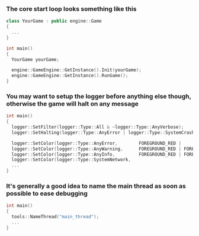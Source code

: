 ### The core start loop looks something like this
```cpp
class YourGame : public engine::Game
{
  ...
}

int main()
{
  YourGame yourGame;

  engine::GameEngine::GetInstance().Init(yourGame);
  engine::GameEngine::GetInstance().RunGame();
}
```


### You may want to setup the logger before anything else though, otherwise the game will halt on any message
```cpp
int main()
{
  logger::SetFilter(logger::Type::All & ~logger::Type::AnyVerbose);        // Set the logger filter to accept any message that isn't verbose
  logger::SetHalting(logger::Type::AnyError | logger::Type::SystemCrash);  // Halt execution on any message that is an error or an crash

  logger::SetColor(logger::Type::AnyError,        FOREGROUND_RED |                                      FOREGROUND_INTENSITY); // Color all errors   RED
  logger::SetColor(logger::Type::AnyWarning,      FOREGROUND_RED | FOREGROUND_GREEN |                   FOREGROUND_INTENSITY); // Color all warnings YELLOW
  logger::SetColor(logger::Type::AnyInfo,         FOREGROUND_RED | FOREGROUND_GREEN | FOREGROUND_BLUE | FOREGROUND_INTENSITY); // Color all info     WHITE
  logger::SetColor(logger::Type::SystemNetwork,                                       FOREGROUND_BLUE | FOREGROUND_INTENSITY); // Color all network  BLUE  
  ...
}
```

### It's generally a good idea to name the main thread as soon as possible to ease debugging
```cpp
int main()
{
  tools::NameThread("main_thread");
  ...
}
```
